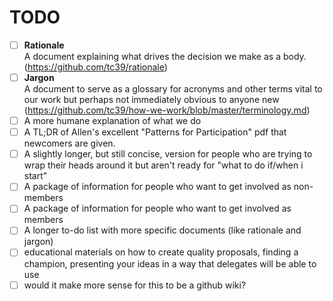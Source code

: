 # TODO

- [ ] **Rationale**  
  A document explaining what drives the decision we make as a body. (<https://github.com/tc39/rationale>)
- [ ] **Jargon**  
  A document to serve as a glossary for acronyms and other terms vital to our work but perhaps not immediately obvious to anyone new (<https://github.com/tc39/how-we-work/blob/master/terminology.md>)
- [ ] A more humane explanation of what we do
- [ ] A TL;DR of Allen's excellent "Patterns for Participation" pdf that newcomers are given.
- [ ] A slightly longer, but still concise, version for people who are trying to wrap their heads around it but aren't ready for "what to do if/when i start"
- [ ] A package of information for people who want to get involved as non-members
- [ ] A package of information for people who want to get involved as members
- [ ] A longer to-do list with more specific documents (like rationale and jargon)
- [ ] educational materials on how to create quality proposals, finding a champion, presenting your ideas in a way that delegates will be able to use
- [ ] would it make more sense for this to be a github wiki?
